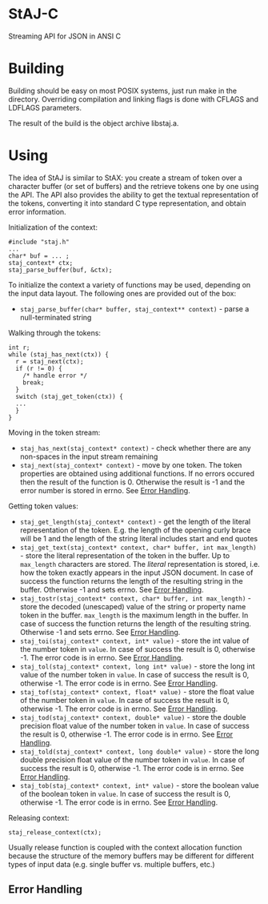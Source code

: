 StAJ-C
======

Streaming API for JSON in ANSI C

Building
========

Building should be easy on most POSIX systems, just run make in the directory. 
Overriding compilation and linking flags is done with CFLAGS and LDFLAGS parameters.

The result of the build is the object archive libstaj.a.

Using
=====

The idea of StAJ is similar to StAX: you create a stream of token over a character 
buffer (or set of buffers) and the retrieve tokens one by one using the API.
The API also provides the ability to get the textual representation of the tokens,
converting it into standard C type representation, and obtain error information.

Initialization of the context:

    #include "staj.h"
    ...
    char* buf = ... ;
    staj_context* ctx;
    staj_parse_buffer(buf, &ctx);

To initialize the context a variety of functions may be used, depending on
the input data layout. The following ones are provided out of the box:

- `staj_parse_buffer(char* buffer, staj_context** context)` - parse a null-terminated string

Walking through the tokens:

    int r;
    while (staj_has_next(ctx)) {
      r = staj_next(ctx);
      if (r != 0) {
        /* handle error */
        break;
      }
      switch (staj_get_token(ctx)) {
      ...
      }
    }

Moving in the token stream:

- `staj_has_next(staj_context* context)` - check whether there are any non-spaces 
  in the input stream remaining
- `staj_next(staj_context* context)` - move by one token. The token properties are
  obtained using additional functions. If no errors occured then the result of the
  function is 0. Otherwise the result is -1 and the error number is stored in errno.
  See [Error Handling](#error-handling).

Getting token values:

- `staj_get_length(staj_context* context)` - get the length of the literal representation
  of the token. E.g. the length of the opening curly brace will be 1 and the length
  of the string literal includes start and end quotes
- `staj_get_text(staj_context* context, char* buffer, int max_length)` - store the
  literal representation of the token in the buffer. Up to `max_length` characters
  are stored. The *literal* representation is stored, i.e. how the token
  exactly appears in the input JSON document. In case of success the function
  returns the length of the resulting string in the buffer. Otherwise -1 and sets
  errno. See [Error Handling](#error-handling).
- `staj_tostr(staj_context* context, char* buffer, int max_length)` - store the
  decoded (unescaped) value of the string or property name token in the buffer. `max_length`
  is the maximum length in the buffer. In case of success the function returns the length
  of the resulting string. Otherwise -1 and sets errno. See [Error Handling](#error-handling).
- `staj_toi(staj_context* context, int* value)` - store the int value  of the
  number token in `value`. In case of success the result is 0, otherwise -1. The error
  code is in errno. See [Error Handling](#error-handling).
- `staj_tol(staj_context* context, long int* value)` - store the long int value  of the
  number token in `value`. In case of success the result is 0, otherwise -1. The error
  code is in errno. See [Error Handling](#error-handling).
- `staj_tof(staj_context* context, float* value)` - store the float value  of the
  number token in `value`. In case of success the result is 0, otherwise -1. The error
  code is in errno. See [Error Handling](#error-handling).
- `staj_tod(staj_context* context, double* value)` - store the double precision float 
  value  of the number token in `value`. In case of success the result is 0, otherwise 
  -1. The error code is in errno. See [Error Handling](#error-handling).
- `staj_told(staj_context* context, long double* value)` - store the long double precision 
  float value  of the number token in `value`. In case of success the result is 0, 
  otherwise -1. The error code is in errno. See [Error Handling](#error-handling).
- `staj_tob(staj_context* context, int* value)` - store the boolean value of the 
  boolean token in `value`. In case of success the result is 0, 
  otherwise -1. The error code is in errno. See [Error Handling](#error-handling).

Releasing context:

    staj_release_context(ctx);

Usually release function is coupled with the context allocation function because
the structure of the memory buffers may be different for different types of
input data (e.g. single buffer vs. multiple buffers, etc.)

## Error Handling


